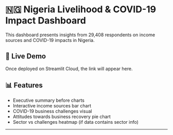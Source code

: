 # 🇳🇬 Nigeria Livelihood & COVID-19 Impact Dashboard

This dashboard presents insights from 29,408 respondents on income sources and COVID-19 impacts in Nigeria.

## 🚀 Live Demo
Once deployed on Streamlit Cloud, the link will appear here.

## 📊 Features
- Executive summary before charts
- Interactive income sources bar chart
- COVID-19 business challenges visual
- Attitudes towards business recovery pie chart
- Sector vs challenges heatmap (if data contains sector info)

---
